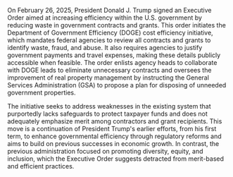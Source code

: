 On February 26, 2025, President Donald J. Trump signed an Executive Order aimed at increasing efficiency within the U.S. government by reducing waste in government contracts and grants. This order initiates the Department of Government Efficiency (DOGE) cost efficiency initiative, which mandates federal agencies to review all contracts and grants to identify waste, fraud, and abuse. It also requires agencies to justify government payments and travel expenses, making these details publicly accessible when feasible. The order enlists agency heads to collaborate with DOGE leads to eliminate unnecessary contracts and oversees the improvement of real property management by instructing the General Services Administration (GSA) to propose a plan for disposing of unneeded government properties.

The initiative seeks to address weaknesses in the existing system that purportedly lacks safeguards to protect taxpayer funds and does not adequately emphasize merit among contractors and grant recipients. This move is a continuation of President Trump's earlier efforts, from his first term, to enhance governmental efficiency through regulatory reforms and aims to build on previous successes in economic growth. In contrast, the previous administration focused on promoting diversity, equity, and inclusion, which the Executive Order suggests detracted from merit-based and efficient practices.